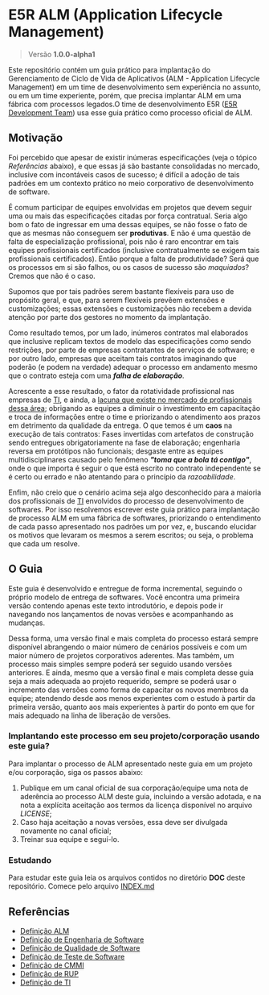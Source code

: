 E5R ALM (Application Lifecycle Management)
==========================================

> Versão __1.0.0-alpha1__

Este repositório contém um guia prático para implantação do Gerenciamento de Ciclo de Vida de Aplicativos (ALM - Application Lifecycle Management) em um time de desenvolvimento sem experiência no assunto, ou em um time experiente, porém, que precisa implantar ALM em uma fábrica com processos legados.O time de desenvolvimento E5R ([E5R Development Team][E5R]) usa esse guia prático como processo oficial de ALM.

## Motivação

Foi percebido que apesar de existir inúmeras especificações (veja o tópico _Referências_ abaixo), e que essas já são bastante consolidadas no mercado, inclusive com incontáveis casos de sucesso; é difícil a adoção de tais padrões em um contexto prático no meio corporativo de desenvolvimento de software.

É comum participar de equipes envolvidas em projetos que devem seguir uma ou mais das especificações citadas por força contratual. Seria algo bom o fato de ingressar em uma dessas equipes, se não fosse o fato de que as mesmas não conseguem ser __produtivas__. E não é uma questão de falta de especialização profissional, pois não é raro encontrar em tais equipes profissionais certificados (inclusive contratualmente se exigem tais profissionais certificados). Então porque a falta de produtividade? Será que os processos em si são falhos, ou os casos de sucesso são _maquiados_? Cremos que não é o caso.

Supomos que por tais padrões serem bastante flexíveis para uso de propósito geral, e que, para serem flexíveis prevêem extensões e customizações; essas extensões e customizações não recebem a devida atenção por parte dos gestores no momento da implantação.

Como resultado temos, por um lado, inúmeros contratos mal elaborados que inclusive replicam textos de modelo das especificações como sendo restrições, por parte de empresas contratantes de serviços de software; e por outro lado, empresas que aceitam tais contratos imaginando que poderão (e podem na verdade) adequar o processo em andamento mesmo que o contrato esteja com uma ___falha de elaboração___.

Acrescente a esse resultado, o fator da rotatividade profissional nas empresas de [TI][TI_WIKI], e ainda, a [lacuna que existe no mercado de profissionais dessa área][NOTICIA_FALTA_TI]; obrigando as equipes a diminuir o investimento em capacitação e troca de informações entre o time e priorizando o atendimento aos prazos em detrimento da qualidade da entrega. O que temos é um __caos__ na execução de tais contratos: Fases invertidas com artefatos de construção sendo entregues obrigatoriamente na fase de elaboração; engenharia reversa em protótipos não funcionais; desgaste entre as equipes multidisciplinares causado pelo fenômeno ___"toma que a bola tá contigo"___, onde o que importa é seguir o que está escrito no contrato independente se é certo ou errado e não atentando para o princípio da _razoabilidade_.

Enfim, não creio que o cenário acima seja algo desconhecido para a maioria dos profissionais de [TI][TI_WIKI] envolvidos do processo de desenvolvimento de softwares. Por isso resolvemos escrever este guia prático para implantação de processo ALM em uma fábrica de softwares, priorizando o entendimento de cada passo apresentado nos padrões um por vez, e, buscando elucidar os motivos que levaram os mesmos a serem escritos; ou seja, o problema que cada um resolve.

## O Guia

Este guia é desenvolvido e entregue de forma incremental, seguindo o próprio modelo de entrega de softwares. Você encontra uma primeira versão contendo apenas este texto introdutório, e depois pode ir navegando nos lançamentos de novas versões e acompanhando as mudanças.

Dessa forma, uma versão final e mais completa do processo estará sempre disponível abrangendo o maior número de cenários possíveis e com um maior número de projetos corporativos aderentes. Mas também, um processo mais simples sempre poderá ser seguido usando versões anteriores. E ainda, mesmo que a versão final e mais completa desse guia seja a mais adequada ao projeto requerido, sempre se poderá usar o incremento das versões como forma de capacitar os novos membros da equipe; atendendo desde aos menos experientes com o estudo à partir da primeira versão, quanto aos mais experientes à partir do ponto em que for mais adequado na linha de liberação de versões.

### Implantando este processo em seu projeto/corporação usando este guia?

Para implantar o processo de ALM apresentado neste guia em um projeto e/ou corporação, siga os passos abaixo:

1. Publique em um canal oficial de sua corporação/equipe uma nota de aderência ao processo ALM deste guia,
   incluindo a versão adotada, e na nota a explícita aceitação aos termos da licença disponível no
   arquivo _LICENSE_;
2. Caso haja aceitação a novas versões, essa deve ser divulgada novamente no canal oficial;
3. Treinar sua equipe e seguí-lo.

### Estudando

Para estudar este guia leia os arquivos contidos no diretório __DOC__ deste repositório. Comece pelo arquivo [INDEX.md][INDEX_DOC]

## Referências

* [Definição ALM][ALM_WIKI]
* [Definição de Engenharia de Software][ENG_WIKI]
* [Definição de Qualidade de Software][QA_WIKI]
* [Definição de Teste de Software][TESTE_WIKI]
* [Definição de CMMI][CMMI_WIKI]
* [Definição de RUP][RUP_WIKI]
* [Definição de TI][TI_WIKI]


[E5R]: https://e5r.github.io "E5R Development Team"
[ALM_WIKI]: https://pt.wikipedia.org/wiki/Application_lifecycle_management "Application Lifecycle Management"
[ENG_WIKI]: https://pt.wikipedia.org/wiki/Engenharia_de_software "Engenharia de Software"
[QA_WIKI]: https://pt.wikipedia.org/wiki/Qualidade_de_software "Qualidade de Software"
[TESTE_WIKI]: https://pt.wikipedia.org/wiki/Teste_de_software "Teste de Software"
[CMMI_WIKI]: https://pt.wikipedia.org/wiki/CMMI "CMMI"
[RUP_WIKI]: https://pt.wikipedia.org/wiki/IBM_Rational_Unified_Process "RUP"
[TI_WIKI]: https://pt.wikipedia.org/wiki/Tecnologia_da_informa%C3%A7%C3%A3o
[NOTICIA_FALTA_TI]: http://classificados.folha.uol.com.br/empregos/2014/06/1466085-faltam-45-mil-profissionais-de-ti-no-brasil.shtml
[INDEX_DOC]: doc/INDEX.md